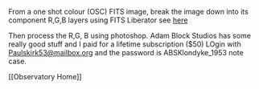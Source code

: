 From a one shot colour (OSC) FITS image, break the image down into its component R,G,B layers using FITS Liberator see [here](https://remoteastrophotography.com/2021/05/using-fits-liberator-with-rgb-fits-to-create-an-rgb-image)

Then process the R,G, B using photoshop. Adam Block Studios has some really good stuff and I paid for a lifetime subscription ($50) LOgin with Paulskirk53@mailbox.org and the password is ABSKlondyke_1953  note case.

[[Observatory Home]]
